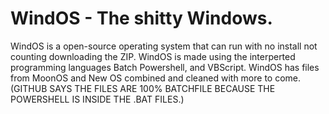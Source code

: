 # WindOS - The shitty Windows.
WindOS is a open-source operating system that can run with no install not counting downloading the ZIP. WindOS is made using the interperted programming languages Batch Powershell, and VBScript. WindOS has files from MoonOS and New OS combined and cleaned with more to come. (GITHUB SAYS THE FILES ARE 100% BATCHFILE BECAUSE THE POWERSHELL IS INSIDE THE .BAT FILES.)
